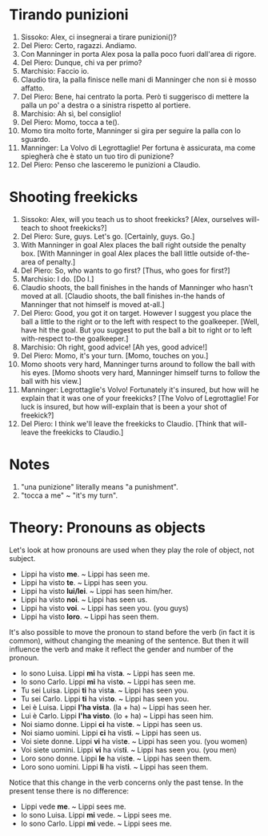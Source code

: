 # Tirando punizioni

1. Sissoko: Alex, ci insegnerai a tirare punizioni()?
1. Del Piero: Certo, ragazzi. Andiamo.
1. Con Manninger in porta Alex posa la palla poco fuori dall'area di rigore.
1. Del Piero: Dunque, chi va per primo?
1. Marchisio: Faccio io.
1. Claudio tira, la palla finisce nelle mani di Manninger che non si è mosso
affatto.
1. Del Piero: Bene, hai centrato la porta. Però ti suggerisco di mettere la palla 
un po' a destra o a sinistra rispetto al portiere.
1. Marchisio: Ah sì, bel consiglio!
1. Del Piero: Momo, tocca a te().
1. Momo tira molto forte, Manninger si gira per seguire la palla con lo
sguardo.
1. Manninger: La Volvo di Legrottaglie! Per fortuna è assicurata, ma come
spiegherà che è stato un tuo tiro di punizione?
1. Del Piero: Penso che lasceremo le punizioni a Claudio.

# Shooting freekicks

1. Sissoko: Alex, will you teach us to shoot freekicks?
[Alex, ourselves will-teach to shoot freekicks?]
1. Del Piero: Sure, guys. Let's go.
[Certainly, guys. Go.]
1. With Manninger in goal Alex places the ball right outside the penalty box.
[With Manninger in goal Alex places the ball little outside of-the-area of
penalty.]
1. Del Piero: So, who wants to go first?
[Thus, who goes for first?]
1. Marchisio: I do.
[Do I.]
1. Claudio shoots, the ball finishes in the hands of Manninger who hasn't moved
at all.
[Claudio shoots, the ball finishes in-the hands of Manninger that not himself is
moved at-all.]
1. Del Piero: Good, you got it on target. However I suggest you place the ball
a little to the right or to the left with respect to the goalkeeper.
[Well, have hit the goal. But you suggest to put the ball a bit to right or to left
with-respect to-the goalkeeper.]
1. Marchisio: Oh right, good advice!
[Ah yes, good advice!]
1. Del Piero: Momo, it's your turn.
[Momo, touches on you.]
1. Momo shoots very hard, Manninger turns around to follow the ball with his eyes.
[Momo shoots very hard, Manninger himself turns to follow the ball with his view.]
1. Manninger: Legrottaglie's Volvo! Fortunately it's insured, but how will he
explain that it was one of your freekicks?
[The Volvo of Legrottaglie! For luck is insured, but how will-explain that is been
a your shot of freekick?]
1. Del Piero: I think we'll leave the freekicks to Claudio.
[Think that will-leave the freekicks to Claudio.]

# Notes

1. "una punizione" literally means "a punishment".
1. "tocca a me" ~ "it's my turn".

# Theory: Pronouns as objects

Let's look at how pronouns are used when they play the role of object, not 
subject.

- Lippi ha visto **me**. ~ Lippi has seen me.
- Lippi ha visto **te**. ~ Lippi has seen you.
- Lippi ha visto **lui/lei**. ~ Lippi has seen him/her.
- Lippi ha visto **noi**. ~ Lippi has seen us.
- Lippi ha visto **voi**. ~ Lippi has seen you. (you guys)
- Lippi ha visto **loro**. ~ Lippi has seen them.

It's also possible to move the pronoun to stand before the verb (in fact it
is common), without changing the meaning of the sentence. But then it will
influence the verb and make it reflect the gender and number of the pronoun.

- Io sono Luisa. Lippi **mi** ha vist**a**. ~ Lippi has seen me.
- Io sono Carlo. Lippi **mi** ha vist**o**. ~ Lippi has seen me.
- Tu sei Luisa. Lippi **ti** ha vist**a**. ~ Lippi has seen you.
- Tu sei Carlo. Lippi **ti** ha vist**o**. ~ Lippi has seen you.
- Lei è Luisa. Lippi **l'**ha vist**a**. (la + ha) ~ Lippi has seen her.
- Lui è Carlo. Lippi **l'**ha vist**o**. (lo + ha) ~ Lippi has seen him.
- Noi siamo donne. Lippi **ci** ha vist**e**. ~ Lippi has seen us.
- Noi siamo uomini. Lippi **ci** ha vist**i**. ~ Lippi has seen us.
- Voi siete donne. Lippi **vi** ha vist**e**. ~ Lippi has seen you. (you women)
- Voi siete uomini. Lippi **vi** ha vist**i**. ~ Lippi has seen you. (you men)
- Loro sono donne. Lippi **le** ha vist**e**. ~ Lippi has seen them.
- Loro sono uomini. Lippi **li** ha vist**i**. ~ Lippi has seen them.

Notice that this change in the verb concerns only the past tense. In the present
tense there is no difference:

- Lippi vede **me**. ~ Lippi sees me.
- Io sono Luisa. Lippi **mi** vede. ~ Lippi sees me.
- Io sono Carlo. Lippi **mi** vede. ~ Lippi sees me.
